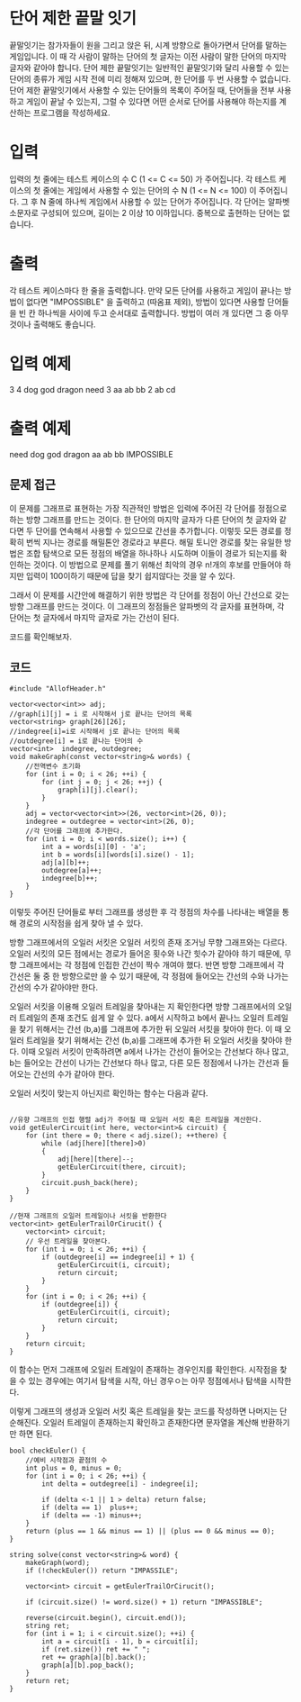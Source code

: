 # 단어 제한 끝말 잇기

끝말잇기는 참가자들이 원을 그리고 앉은 뒤, 시계 방향으로 돌아가면서 단어를 말하는 게임입니다. 이 때 각 사람이 말하는 단어의 첫 글자는 이전 사람이 말한 단어의 마지막 글자와 같아야 합니다. 단어 제한 끝말잇기는 일반적인 끝말잇기와 달리 사용할 수 있는 단어의 종류가 게임 시작 전에 미리 정해져 있으며, 한 단어를 두 번 사용할 수 없습니다. 단어 제한 끝말잇기에서 사용할 수 있는 단어들의 목록이 주어질 때, 단어들을 전부 사용하고 게임이 끝날 수 있는지, 그럴 수 있다면 어떤 순서로 단어를 사용해야 하는지를 계산하는 프로그램을 작성하세요.

# 입력

입력의 첫 줄에는 테스트 케이스의 수 C (1 <= C <= 50) 가 주어집니다. 각 테스트 케이스의 첫 줄에는 게임에서 사용할 수 있는 단어의 수 N (1 <= N <= 100) 이 주어집니다. 그 후 N 줄에 하나씩 게임에서 사용할 수 있는 단어가 주어집니다. 각 단어는 알파벳 소문자로 구성되어 있으며, 길이는 2 이상 10 이하입니다. 중복으로 출현하는 단어는 없습니다.

# 출력

각 테스트 케이스마다 한 줄을 출력합니다. 만약 모든 단어를 사용하고 게임이 끝나는 방법이 없다면 "IMPOSSIBLE" 을 출력하고 (따옴표 제외), 방법이 있다면 사용할 단어들을 빈 칸 하나씩을 사이에 두고 순서대로 출력합니다. 방법이 여러 개 있다면 그 중 아무 것이나 출력해도 좋습니다.

# 입력 예제

3
4
dog
god
dragon
need
3
aa
ab
bb
2
ab
cd

# 출력 예제

need dog god dragon
aa ab bb
IMPOSSIBLE

## 문제 접근

이 문제를 그래프로 표현하는 가장 직관적인 방법은 입력에 주어진 각 단어를 정점으로 하는 방향 그래프를 만드는 것이다. 한 단어의 마지막 글자가 다른 단어의 첫 글자와 같다면 두 단어를 연속해서 사용할 수 있으므로 간선을 추가합니다.
이렇듯 모든 경로를 정확히  번씩 지나는 경로를 해밀톤안 경로라고 부른다. 해밀 토니안 경로를 찾는 유일한 방법은 조합 탐색으로 모든 정점의 배열을 하나하나 시도하며 이들이 경로가 되는지를 확인하는 것이다. 이 방법으로 문제를 풀기 위해선 최악의 경우 n!개의 후보를 만들어야 하지만 입력이 100이하기 때문에 답을 찾기 쉽지않다는 것을 알 수 있다.

그래서 이 문제를 시간안에 해결하기 위한 방법은 각 단어를 정점이 아닌 간선으로 갖는 방향 그래프를 만드는 것이다. 이 그래프의 정점들은 알파벳의 각 글자를 표현하며, 각 단어는 첫 글자에서 마지막 글자로 가는 간선이 된다. 

코드를 확인해보자.

## 코드

```
#include "AllofHeader.h"

vector<vector<int>> adj;
//graph[i][j] = i 로 시작해서 j로 끝나는 단어의 목록
vector<string> graph[26][26];
//indegree[i]=i로 시작해서 j로 끝나는 단어의 목록
//outdegree[i] = i로 끝나는 단어의 수
vector<int>  indegree, outdegree;
void makeGraph(const vector<string>& words) {
	//전역변수 초기화
	for (int i = 0; i < 26; ++i) {
		for (int j = 0; j < 26; ++j) {
			graph[i][j].clear();
		}
	}
	adj = vector<vector<int>>(26, vector<int>(26, 0));
	indegree = outdegree = vector<int>(26, 0);
	//각 단어를 그래프에 추가한다.
	for (int i = 0; i < words.size(); i++) {
		int a = words[i][0] - 'a';
		int b = words[i][words[i].size() - 1];
		adj[a][b]++;
		outdegree[a]++;
		indegree[b]++;
	}
}
```
이렇듯 주어진 단어들로 부터 그래프를 생성한 후 각 정점의 차수를 나타내는 배열을 통해 경로의 시작점을 쉽게 찾아 낼 수 있다.

방향 그래프에서의 오일러 서킷은 오일러 서킷의 존재 조거닝 무향 그래프와는 다르다. 오일러 서킷의 모든 점에서는 경로가 들어온 횟수와 나간 힛수가 같아야 하기 때문에, 무향 그래프에서는 각 정점에 인접한 간선이 짝수 개여야 했다. 반면 방향 그래프에서 각 간선은 둘 중 한 방향으로만 쓸 수 있기 때문에, 각 정점에 들어오는 간선의 수와 나가는 간선의 수가 같아야만 한다.

오일러 서킷을 이용해 오일러 트레일을 찾아내는 지 확인한다면 방향 그래프에서의 오일러 트레일의 존재 조건도 쉽게 알 수 있다. a에서 시작하고 b에서 끝나느 오일러 트레일을 찾기 위해서는 간선 (b,a)를 그래프에 추가한 뒤 오일러 서킷을 찾아야 한다. 이 때 오일러 트레일을 찾기 위해서는 간선 (b,a)를 그래프에 추가한 뒤 오일러 서킷을 찾아야 한다.
이때 오일러 서킷이 만족하려면 a에서 나가는 간선이 들어오는 간선보다 하나 많고, b는 들어오는 간선이 나가는 간선보다 하나 많고, 다른 모든 정점에서 나가는 간선과 들어오는 간선의 수가 같아야 한다.

오일러 서킷이 맞는지 아닌지르 확인하는 함수는 다음과 같다.

```

//유향 그래프의 인접 행렬 adj가 주어질 때 오일러 서킷 혹은 트레일을 계산한다.
void getEulerCircuit(int here, vector<int>& circuit) {
	for (int there = 0; there < adj.size(); ++there) {
		while (adj[here][there]>0)
		{
			adj[here][there]--;
			getEulerCircuit(there, circuit);
		}
		circuit.push_back(here);
	}
}

//현재 그래프의 오일러 트레일이나 서킷을 반환한다
vector<int> getEulerTrailOrCirucit() {
	vector<int> circuit;
	// 우선 트레일을 찾아본다.
	for (int i = 0; i < 26; ++i) {
		if (outdegree[i] == indegree[i] + 1) {
			getEulerCircuit(i, circuit);
			return circuit;
		}
	}
	for (int i = 0; i < 26; ++i) {
		if (outdegree[i]) {
			getEulerCircuit(i, circuit);
			return circuit;
		}
	}
	return circuit;
}
```

이 함수는 먼저 그래프에 오일러 트레일이 존재하는 경우인지를 확인한다. 시작점을 찾을 수 있는 경우에는 여기서 탐색을 시작, 아닌 경우ㅇ는 아무 정점에서나 탐색을 시작한다.

이렇게 그래프의 생성과 오일러 서킷 혹은 트레일을 찾는 코드를 작성하면 나머지는 단순해진다. 오일러 트레일이 존재하는지 확인하고 존재한다면 문자열을 계산해 반환하기만 하면 된다.

```
bool checkEuler() {
	//예비 시작점과 끝점의 수
	int plus = 0, minus = 0;
	for (int i = 0; i < 26; ++i) {
		int delta = outdegree[i] - indegree[i];

		if (delta <-1 || 1 > delta) return false;
		if (delta == 1)  plus++;
		if (delta == -1) minus++;
	}
	return (plus == 1 && minus == 1) || (plus == 0 && minus == 0);
}

string solve(const vector<string>& word) {
	makeGraph(word);
	if (!checkEuler()) return "IMPASSILE";

	vector<int> circuit = getEulerTrailOrCirucit();

	if (circuit.size() != word.size() + 1) return "IMPASSIBLE";

	reverse(circuit.begin(), circuit.end());
	string ret;
	for (int i = 1; i < circuit.size(); ++i) {
		int a = circuit[i - 1], b = circuit[i];
		if (ret.size()) ret += " ";
		ret += graph[a][b].back();
		graph[a][b].pop_back();
	}
	return ret;
}
```
